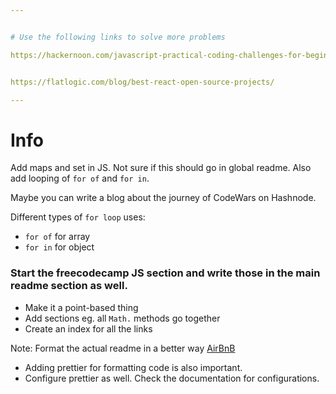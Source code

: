 ```yaml
---


# Use the following links to solve more problems

https://hackernoon.com/javascript-practical-coding-challenges-for-beginners-4bq3ugr


https://flatlogic.com/blog/best-react-open-source-projects/

---
```


# Info

Add maps and set in JS. Not sure if this should go in global readme. Also add looping of `for of` and `for in`.

Maybe you can write a blog about the journey of CodeWars on Hashnode.

Different types of `for loop` uses:
- `for of` for array
- `for in` for object

### Start the freecodecamp JS section and write those in the main readme section as well.
- Make it a point-based thing
- Add sections eg. all `Math.` methods go together
- Create an index for all the links

Note: Format the actual readme in a better way [AirBnB](https://github.com/airbnb/javascript)


- Adding prettier for formatting code is also important.
- Configure prettier as well. Check the documentation for configurations.
